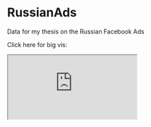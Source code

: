 # RussianAds
Data for my thesis on the Russian Facebook Ads

Click here for big vis: 

<iframe src="https://labs.graphistry.com/graph/graph.html?dataset=s3%3A%2F%2Fgraphistry.data%2Fpygraphistry%2Fef16c45108660432189d5e878bfffe4b%2Fdataset.json&type=jsonMeta&viztoken=d2fb5a9db9a2f14da5211159464fa03f2f5f2ac0&usertag=3cb321ed-pygraphistry-0.9.69&info=true&workbook=480dec51f5b406f5">
</iframe>
